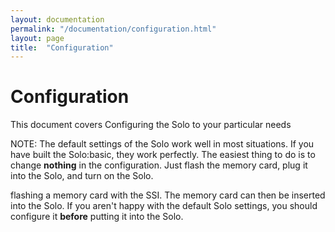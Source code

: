 ```yaml
---
layout: documentation
permalink: "/documentation/configuration.html"
layout: page
title:  "Configuration"
---
```

  

# Configuration

This document covers Configuring the Solo to your particular needs

NOTE: The default settings of the Solo work well in most situations.
If you have built the Solo:basic, they work perfectly.  The easiest
thing to do is to change __nothing__ in the configuration.  Just flash
the memory card, plug it into the Solo, and turn on the Solo.



flashing a memory card with the SSI.  The memory
card can then be inserted into the Solo.  If you aren't happy with the
default Solo settings, you should configure it **before** putting it
into the Solo.

